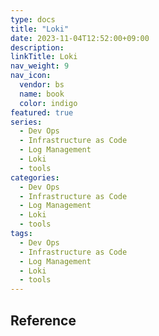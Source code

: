 ```yaml
---
type: docs
title: "Loki"
date: 2023-11-04T12:52:00+09:00
description:
linkTitle: Loki
nav_weight: 9
nav_icon:
  vendor: bs
  name: book
  color: indigo
featured: true
series:
  - Dev Ops
  - Infrastructure as Code
  - Log Management
  - Loki
  - tools
categories:
  - Dev Ops
  - Infrastructure as Code
  - Log Management
  - Loki
  - tools
tags:
  - Dev Ops
  - Infrastructure as Code
  - Log Management
  - Loki
  - tools
---
```


## Reference

